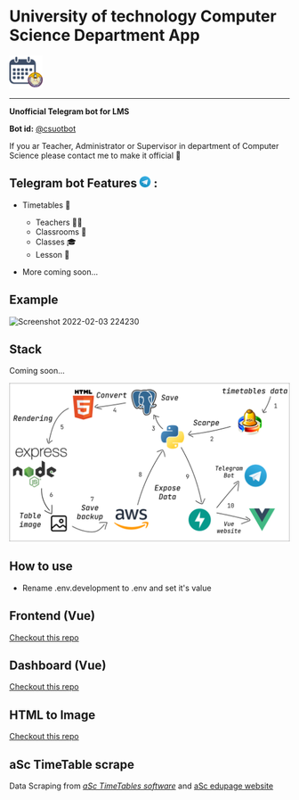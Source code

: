 # University of technology Computer Science Department App

<img src="readme/app_logo.png" width="60" height="60">

___
**Unofficial Telegram bot for LMS**

**Bot id:** [@csuotbot](https://t.me/csuotbot)

If you ar Teacher, Administrator or Supervisor in department of Computer Science please contact me to make it official
💙

## Telegram bot Features <img src="readme/telegram_logo.svg" width="20"> :

* Timetables 📅
    * Teachers 👩‍🏫
    * Classrooms 🏫
    * Classes 🎓
    * Lesson 📖

* More coming soon...

## Example

![Screenshot 2022-02-03 224230](https://user-images.githubusercontent.com/55885230/152417043-f1c6a997-80d6-4d47-b4c7-1351633d8e4d.png)

## Stack

Coming soon...

<img src="readme/stack.png">

## How to use

* Rename .env.development to .env and set it's value

## Frontend (Vue)

[Checkout this repo](https://github.com/noor3030/csuot-app)

## Dashboard (Vue) 

[Checkout this repo](https://github.com/noor3030/csuot-dashboard)

## HTML to Image

[Checkout this repo](https://github.com/masreplay/html-to-image)

## aSc TimeTable scrape

Data Scraping from [*aSc TimeTables software*](https://asctimetables.com/)
and [aSc edupage website](edupage.org/timetable)
